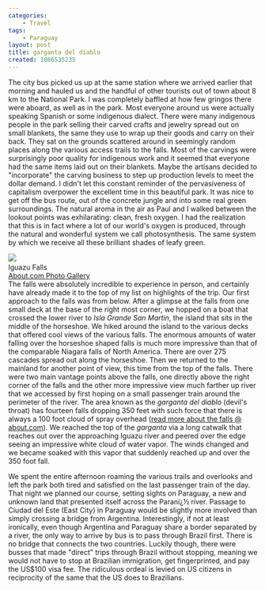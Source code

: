 ```yaml
---
categories:
    - Travel
tags:
    - Paraguay
layout: post
title: garganta del diablo
created: 1086535235
---
```

The city bus picked us up at the same station where we arrived earlier that morning and hauled us and the handful of other tourists out of town about 8 km to the National Park. <!--more--> I was completely baffled at how few gringos there were aboard, as well as in the park. Most everyone around us were actually speaking Spanish or some indigenous dialect. There were many indigenous people in the park selling their carved crafts and jewelry spread out on small blankets, the same they use to wrap up their goods and carry on their back. They sat on the grounds scattered around in seemingly random places along the various access trails to the falls. Most of the carvings were surprisingly poor quality for indigenous work and it seemed that everyone had the same items laid out on their blankets. Maybe the artisans decided to "incorporate" the carving business to step up production levels to meet the dollar demand. I didn't let this constant reminder of the pervasiveness of capitalism overpower the excellent time in this beautiful park. It was nice to get off the bus route, out of the concrete jungle and into some real green surroundings. The natural aroma in the air as Paul and I walked between the lookout points was exhilarating: clean, fresh oxygen. I had the realization that this is in fact where a lot of our world's oxygen is produced, through the natural and wonderful system we call photosynthesis. The same system by which we receive all these brilliant shades of leafy green.

<div class="right-image-frame"><img class="image-photo" src="/files/images/3229108iguazuaa.JPG" /><span class="image-caption"><br />Iguazu Falls<br /><a href="http://gosouthamerica.about.com/cs/iguazufalls/l/blpixIguazu1.htm">About.com Photo Gallery</a></span><br /></div>The falls were absolutely incredible to experience in person, and certainly have already made it to the top of my list on highlights of the trip. Our first approach to the falls was from below. After a glimpse at the falls from one small deck at the base of the right most corner, we hopped on a boat that crossed the lower river to <span style="font-style: italic;">Isla Grande San Martin</span>, the island that sits in the middle of the horseshoe. We hiked around the island to the various decks that offered cool views of the various falls. The enormous amounts of water falling over the horseshoe shaped falls is much more impressive than that of the comparable Niagara falls of North America. There are over 275 cascades spread out along the horseshoe. Then we returned to the mainland for another point of view, this time from the top of the falls. There were two main vantage points above the falls, one directly above the right corner of the falls and the other more impressive view much farther up river that we accessed by first hoping on a small passenger train around the perimeter of the river. The area known as the <span style="font-style: italic;">garganta del diablo</span> (devil's throat) has fourteen falls dropping 350 feet with such force that there is always a 100 foot cloud of spray overhead (<a href="http://gosouthamerica.about.com/cs/southamerica/a/IguazuFalls.htm">read more about the falls @ about.com</a>). We reached the top of the <span style="font-style: italic;">garganta</span> via a long catwalk that reaches out over the approaching Iguazu river and peered over the edge seeing an impressive white cloud of water vapor. The winds changed and we became soaked with this vapor that suddenly reached up and over the 350 foot fall.   

We spent the entire afternoon roaming the various trails and overlooks and left the park both tired and satisfied on the last passenger train of the day. That night we planned our course, setting sights on Paraguay, a new and unknown land that presented itself across the Paranï¿½ river. Passage to Ciudad del Este (East City) in Paraguay would be slightly more involved than simply crossing a bridge from Argentina. Interestingly, if not at least ironically, even though Argentina and Paraguay share a border separated by a river, the only way to arrive by bus is to pass through Brazil first. There is no bridge that connects the two countries. Luckily though, there were busses that made "direct" trips through Brazil without stopping, meaning we would not have to stop at Brazilian immigration, get fingerprinted, and pay the US$100 visa fee. The ridiculous ordeal is levied on US citizens in reciprocity of the same that the US does to Brazilians.<br />
